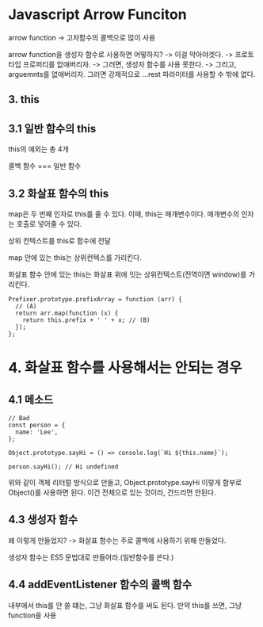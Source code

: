 # Javascript Arrow Funciton

arrow function -> 고차함수의 콜백으로 많이 사용

arrow function을 생성자 함수로 사용하면 어떻하지? -> 이걸 막아야겟다. -> 프로토타입 프로퍼티를 없애버리자. -> 그러면, 생성자 함수를 사용 못한다.
-> 그리고, arguemnts를 없애버리자. 그러면 강제적으로 ...rest 파라미터를 사용할 수 밖에 없다.

## 3. this

## 3.1 일반 함수의 this

this의 예외는 총 4개

콜백 함수 === 일반 함수

## 3.2 화살표 함수의 this

map은 두 번째 인자로 this를 줄 수 있다.
이때, this는 매개변수이다.
매개변수의 인자는 호출로 넣어줄 수 있다.

상위 컨텍스트를 this로 함수에 전달

map 안에 있는 this는 상위컨텍스를 가리킨다.

화살표 함수 안에 있는 this는 화살표 위에 잇는 상위컨텍스트(전역이면 window)를 가리킨다.

```
Prefixer.prototype.prefixArray = function (arr) {
  // (A)
  return arr.map(function (x) {
    return this.prefix + ' ' + x; // (B)
  });
};

```

# 4. 화살표 함수를 사용해서는 안되는 경우

## 4.1 메소드

```
// Bad
const person = {
  name: 'Lee',
};

Object.prototype.sayHi = () => console.log(`Hi ${this.name}`);

person.sayHi(); // Hi undefined
```

위와 같이 객체 리터럴 방식으로 만들고, Object.prototype.sayHi 이렇게 함부로 Object()를 사용하면 된다.
이건 전체으로 있는 것이라, 건드리면 안된다.

## 4.3 생성자 함수

왜 이렇게 만들었지?
-> 화살표 함수는 주로 콜백에 사용하기 위해 만들었다.

생성자 함수는 ES5 문법대로 만들어라.(일반함수를 쓴다.)


## 4.4 addEventListener 함수의 콜백 함수

내부에서 this를 안 쓸 떄는, 그냥 화살표 함수를 써도 된다.
만약 this를 쓰면, 그냥 function을 사용